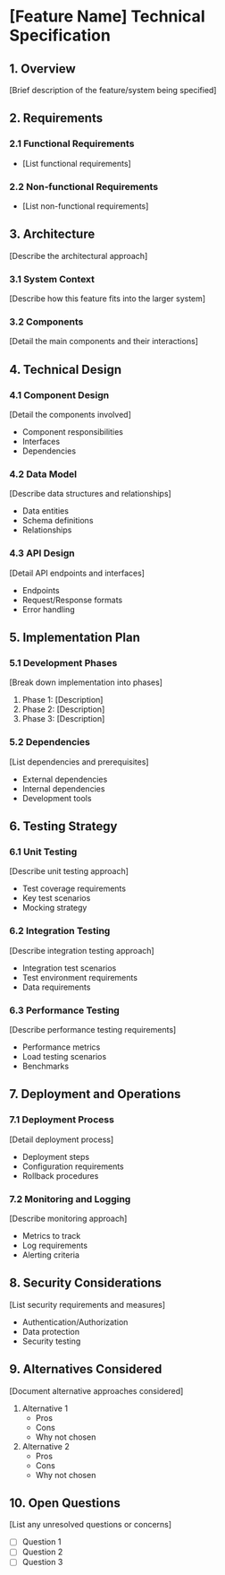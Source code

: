 # [Feature Name] Technical Specification

## 1. Overview

[Brief description of the feature/system being specified]

## 2. Requirements

### 2.1 Functional Requirements

- [List functional requirements]

### 2.2 Non-functional Requirements

- [List non-functional requirements]

## 3. Architecture

[Describe the architectural approach]

### 3.1 System Context

[Describe how this feature fits into the larger system]

### 3.2 Components

[Detail the main components and their interactions]

## 4. Technical Design

### 4.1 Component Design

[Detail the components involved]

- Component responsibilities
- Interfaces
- Dependencies

### 4.2 Data Model

[Describe data structures and relationships]

- Data entities
- Schema definitions
- Relationships

### 4.3 API Design

[Detail API endpoints and interfaces]

- Endpoints
- Request/Response formats
- Error handling

## 5. Implementation Plan

### 5.1 Development Phases

[Break down implementation into phases]

1. Phase 1: [Description]
2. Phase 2: [Description]
3. Phase 3: [Description]

### 5.2 Dependencies

[List dependencies and prerequisites]

- External dependencies
- Internal dependencies
- Development tools

## 6. Testing Strategy

### 6.1 Unit Testing

[Describe unit testing approach]

- Test coverage requirements
- Key test scenarios
- Mocking strategy

### 6.2 Integration Testing

[Describe integration testing approach]

- Integration test scenarios
- Test environment requirements
- Data requirements

### 6.3 Performance Testing

[Describe performance testing requirements]

- Performance metrics
- Load testing scenarios
- Benchmarks

## 7. Deployment and Operations

### 7.1 Deployment Process

[Detail deployment process]

- Deployment steps
- Configuration requirements
- Rollback procedures

### 7.2 Monitoring and Logging

[Describe monitoring approach]

- Metrics to track
- Log requirements
- Alerting criteria

## 8. Security Considerations

[List security requirements and measures]

- Authentication/Authorization
- Data protection
- Security testing

## 9. Alternatives Considered

[Document alternative approaches considered]

1. Alternative 1
   - Pros
   - Cons
   - Why not chosen
2. Alternative 2
   - Pros
   - Cons
   - Why not chosen

## 10. Open Questions

[List any unresolved questions or concerns]

- [ ] Question 1
- [ ] Question 2
- [ ] Question 3
